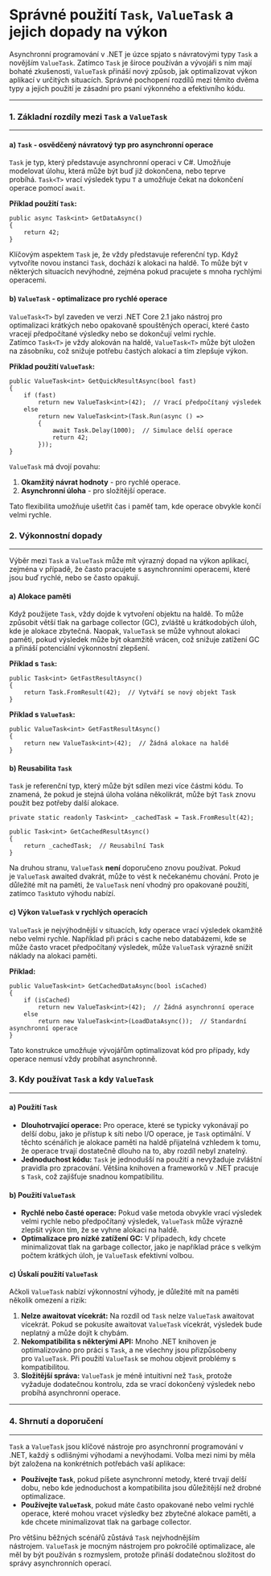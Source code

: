 Správné použití `Task`, `ValueTask` a jejich dopady na výkon
============================================================

Asynchronní programování v .NET je úzce spjato s návratovými typy `Task` a novějším `ValueTask`. Zatímco `Task` je široce používán a vývojáři s ním mají bohaté zkušenosti, `ValueTask` přináší nový způsob, jak optimalizovat výkon aplikací v určitých situacích. Správné pochopení rozdílů mezi těmito dvěma typy a jejich použití je zásadní pro psaní výkonného a efektivního kódu.

* * * * *

### 1\. **Základní rozdíly mezi `Task` a `ValueTask`**
------------------------------------------------------

#### a) **`Task` - osvědčený návratový typ pro asynchronní operace**

`Task` je typ, který představuje asynchronní operaci v C#. Umožňuje modelovat úlohu, která může být buď již dokončena, nebo teprve probíhá. `Task<T>` vrací výsledek typu `T` a umožňuje čekat na dokončení operace pomocí `await`.

**Příklad použití `Task`:**

```
public async Task<int> GetDataAsync()
{
    return 42;
}
```

Klíčovým aspektem `Task` je, že vždy představuje referenční typ. Když vytvoříte novou instanci `Task`, dochází k alokaci na haldě. To může být v některých situacích nevýhodné, zejména pokud pracujete s mnoha rychlými operacemi.

#### b) **`ValueTask` - optimalizace pro rychlé operace**

`ValueTask<T>` byl zaveden ve verzi .NET Core 2.1 jako nástroj pro optimalizaci krátkých nebo opakovaně spouštěných operací, které často vracejí předpočítané výsledky nebo se dokončují velmi rychle. Zatímco `Task<T>` je vždy alokován na haldě, `ValueTask<T>` může být uložen na zásobníku, což snižuje potřebu častých alokací a tím zlepšuje výkon.

**Příklad použití `ValueTask`:**

```
public ValueTask<int> GetQuickResultAsync(bool fast)
{
    if (fast)
        return new ValueTask<int>(42);  // Vrací předpočítaný výsledek
    else
        return new ValueTask<int>(Task.Run(async () =>
        {
            await Task.Delay(1000);  // Simulace delší operace
            return 42;
        }));
}
```

`ValueTask` má dvojí povahu:

1.  **Okamžitý návrat hodnoty** - pro rychlé operace.
2.  **Asynchronní úloha** - pro složitější operace.

Tato flexibilita umožňuje ušetřit čas i paměť tam, kde operace obvykle končí velmi rychle.

### 2\. **Výkonnostní dopady**
------------------------------

Výběr mezi `Task` a `ValueTask` může mít výrazný dopad na výkon aplikací, zejména v případě, že často pracujete s asynchronními operacemi, které jsou buď rychlé, nebo se často opakují.

#### a) **Alokace paměti**

Když použijete `Task`, vždy dojde k vytvoření objektu na haldě. To může způsobit větší tlak na garbage collector (GC), zvláště u krátkodobých úloh, kde je alokace zbytečná. Naopak, `ValueTask` se může vyhnout alokaci paměti, pokud výsledek může být okamžitě vrácen, což snižuje zatížení GC a přináší potenciální výkonnostní zlepšení.

**Příklad s `Task`:**

```
public Task<int> GetFastResultAsync()
{
    return Task.FromResult(42);  // Vytváří se nový objekt Task
}
```

**Příklad s `ValueTask`:**

```
public ValueTask<int> GetFastResultAsync()
{
    return new ValueTask<int>(42);  // Žádná alokace na haldě
}
```

#### b) **Reusabilita `Task`**

`Task` je referenční typ, který může být sdílen mezi více částmi kódu. To znamená, že pokud je stejná úloha volána několikrát, může být `Task` znovu použit bez potřeby další alokace.

```
private static readonly Task<int> _cachedTask = Task.FromResult(42);

public Task<int> GetCachedResultAsync()
{
    return _cachedTask;  // Reusabilní Task
}
```

Na druhou stranu, `ValueTask` **není** doporučeno znovu používat. Pokud je `ValueTask` awaited dvakrát, může to vést k nečekanému chování. Proto je důležité mít na paměti, že `ValueTask` není vhodný pro opakované použití, zatímco `Task`tuto výhodu nabízí.

#### c) **Výkon `ValueTask` v rychlých operacích**

`ValueTask` je nejvýhodnější v situacích, kdy operace vrací výsledek okamžitě nebo velmi rychle. Například při práci s cache nebo databázemi, kde se může často vracet předpočítaný výsledek, může `ValueTask` výrazně snížit náklady na alokaci paměti.

**Příklad:**

```
public ValueTask<int> GetCachedDataAsync(bool isCached)
{
    if (isCached)
        return new ValueTask<int>(42);  // Žádná asynchronní operace
    else
        return new ValueTask<int>(LoadDataAsync());  // Standardní asynchronní operace
}
```

Tato konstrukce umožňuje vývojářům optimalizovat kód pro případy, kdy operace nemusí vždy probíhat asynchronně.

### 3\. **Kdy používat `Task` a kdy `ValueTask`**
-------------------------------------------------

#### a) **Použití `Task`**

-   **Dlouhotrvající operace:** Pro operace, které se typicky vykonávají po delší dobu, jako je přístup k síti nebo I/O operace, je `Task` optimální. V těchto scénářích je alokace paměti na haldě přijatelná vzhledem k tomu, že operace trvají dostatečně dlouho na to, aby rozdíl nebyl znatelný.
-   **Jednoduchost kódu:** `Task` je jednodušší na použití a nevyžaduje zvláštní pravidla pro zpracování. Většina knihoven a frameworků v .NET pracuje s `Task`, což zajišťuje snadnou kompatibilitu.

#### b) **Použití `ValueTask`**

-   **Rychlé nebo časté operace:** Pokud vaše metoda obvykle vrací výsledek velmi rychle nebo předpočítaný výsledek, `ValueTask` může výrazně zlepšit výkon tím, že se vyhne alokaci na haldě.
-   **Optimalizace pro nízké zatížení GC:** V případech, kdy chcete minimalizovat tlak na garbage collector, jako je například práce s velkým počtem krátkých úloh, je `ValueTask` efektivní volbou.

#### c) **Úskalí použití `ValueTask`**

Ačkoli `ValueTask` nabízí výkonnostní výhody, je důležité mít na paměti několik omezení a rizik:

1.  **Nelze awaitovat vícekrát:** Na rozdíl od `Task` nelze `ValueTask` awaitovat vícekrát. Pokud se pokusíte awaitovat `ValueTask` vícekrát, výsledek bude neplatný a může dojít k chybám.
2.  **Nekompatibilita s některými API:** Mnoho .NET knihoven je optimalizováno pro práci s `Task`, a ne všechny jsou přizpůsobeny pro `ValueTask`. Při použití `ValueTask` se mohou objevit problémy s kompatibilitou.
3.  **Složitější správa:** `ValueTask` je méně intuitivní než `Task`, protože vyžaduje dodatečnou kontrolu, zda se vrací dokončený výsledek nebo probíhá asynchronní operace.

* * * * *

### 4\. **Shrnutí a doporučení**
--------------------------------

`Task` a `ValueTask` jsou klíčové nástroje pro asynchronní programování v .NET, každý s odlišnými výhodami a nevýhodami. Volba mezi nimi by měla být založena na konkrétních potřebách vaší aplikace:

-   **Používejte `Task`**, pokud píšete asynchronní metody, které trvají delší dobu, nebo kde jednoduchost a kompatibilita jsou důležitější než drobné optimalizace.
-   **Používejte `ValueTask`**, pokud máte často opakované nebo velmi rychlé operace, které mohou vracet výsledky bez zbytečné alokace paměti, a kde chcete minimalizovat tlak na garbage collector.

Pro většinu běžných scénářů zůstává `Task` nejvhodnějším nástrojem. `ValueTask` je mocným nástrojem pro pokročilé optimalizace, ale měl by být používán s rozmyslem, protože přináší dodatečnou složitost do správy asynchronních operací.

